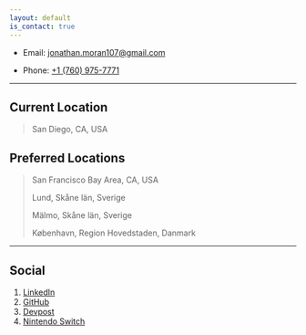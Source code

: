 ```yaml
---
layout: default
is_contact: true
---
```


* Email: [jonathan.moran107@gmail.com](mailto:jonathan.moran107@gmail.com)

* Phone: [+1 (760) 975-7771](tel:+17609757771)

---

## Current Location

> San Diego, CA, USA

## Preferred Locations

> San Francisco Bay Area, CA, USA
>
> Lund, Skåne län, Sverige
>
> Mälmo, Skåne län, Sverige
>
> København, Region Hovedstaden, Danmark


---

## Social

1. [LinkedIn](https://www.linkedin.com/in/jonathanloganmoran/)
2. [GitHub](https://github.com/jonathanloganmoran)
3. [Devpost](https://devpost.com/jonathanmoran)
4. [Nintendo Switch](http://nin.codes/jonathanmoran)

